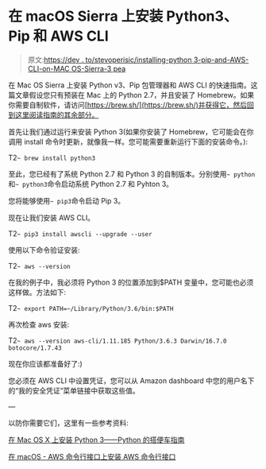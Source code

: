# 在 macOS Sierra 上安装 Python3、Pip 和 AWS CLI

> 原文:[https://dev . to/stevoperisic/installing-python 3-pip-and-AWS-CLI-on-MAC OS-Sierra-3 pea](https://dev.to/stevoperisic/installing-python3-pip-and-aws-cli-on-macos-sierra-3pea)

在 Mac OS Sierra 上安装 Python v3、Pip 包管理器和 AWS CLI 的快速指南。这篇文章假设您只有预装在 Mac 上的 Python 2.7，并且安装了 Homebrew。如果你需要自制软件，请访问[https://brew.sh/](https://brew.sh/)并获得它，然后回到这里阅读指南的其余部分。

首先让我们通过运行来安装 Python 3(如果你安装了 Homebrew，它可能会在你调用 install 命令时更新，就像我一样。您可能需要重新运行下面的安装命令。):

T2`~ brew install python3`

至此，您已经有了系统 Python 2.7 和 Python 3 的自制版本。分别使用`~ python`和`~ python3`命令启动系统 Python 2.7 和 Pyhton 3。

您将能够使用`~ pip3`命令启动 Pip 3。

现在让我们安装 AWS CLI。

T2`~ pip3 install awscli --upgrade --user`

使用以下命令验证安装:

T2`~ aws --version`

在我的例子中，我必须将 Python 3 的位置添加到$PATH 变量中，您可能也必须这样做。方法如下:

T2`~ export PATH=~/Library/Python/3.6/bin:$PATH`

再次检查 aws 安装:

T2`~ aws --version
aws-cli/1.11.185 Python/3.6.3 Darwin/16.7.0 botocore/1.7.43`

现在你应该都准备好了:)

您必须在 AWS CLI 中设置凭证，您可以从 Amazon dashboard 中您的用户名下的“我的安全凭证”菜单链接中获取这些值。

—

以防你需要它们，这里有一些参考资料:

[在 Mac OS X 上安装 Python 3——Python 的搭便车指南](docs.python-guide.org)

[在 macOS - AWS 命令行接口上安装 AWS 命令行接口](docs.aws.amazon.com)